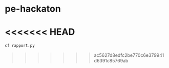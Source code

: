 # pe-hackaton
<<<<<<< HEAD
=======

```python
cf rapport.py
```
>>>>>>> ac5627d8edfc2be770c6e379941d6391c85769ab
